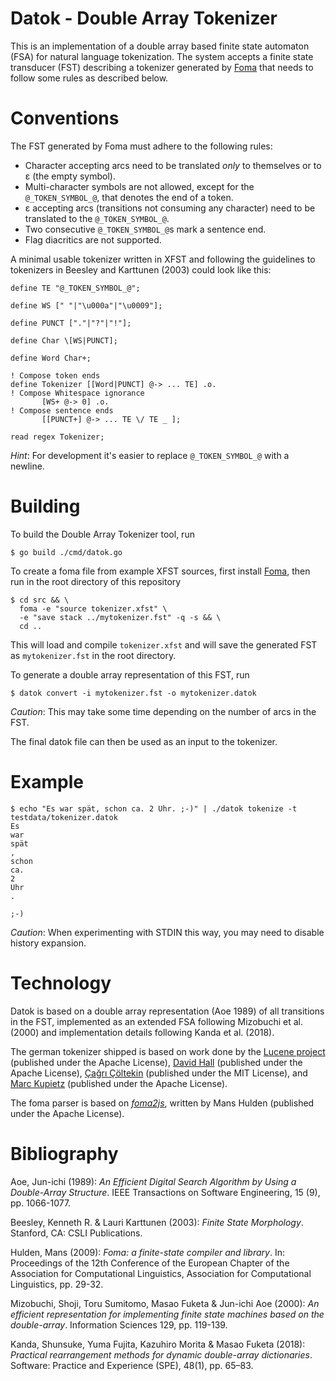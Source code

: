 # Datok - Double Array Tokenizer

This is an implementation of a double array based
finite state automaton (FSA) for natural language tokenization.
The system accepts a finite state transducer (FST)
describing a tokenizer generated by
[Foma](https://fomafst.github.io/)
that needs to follow some rules as described below.

# Conventions

The FST generated by Foma must adhere to the following rules:

- Character accepting arcs need to be translated
  *only* to themselves or to ε (the empty symbol).
- Multi-character symbols are not allowed,
  except for the `@_TOKEN_SYMBOL_@`,
  that denotes the end of a token.
- ε accepting arcs (transitions not consuming
  any character) need to be translated to
  the `@_TOKEN_SYMBOL_@`.
- Two consecutive `@_TOKEN_SYMBOL_@`s mark a sentence end.
- Flag diacritics are not supported.

A minimal usable tokenizer written in XFST and following
the guidelines to tokenizers in Beesley and Karttunen (2003)
could look like this:

```xfst
define TE "@_TOKEN_SYMBOL_@";

define WS [" "|"\u000a"|"\u0009"];

define PUNCT ["."|"?"|"!"];

define Char \[WS|PUNCT];

define Word Char+;

! Compose token ends
define Tokenizer [[Word|PUNCT] @-> ... TE] .o.
! Compose Whitespace ignorance
       [WS+ @-> 0] .o.
! Compose sentence ends
       [[PUNCT+] @-> ... TE \/ TE _ ];

read regex Tokenizer;
```

*Hint*: For development it's easier to replace `@_TOKEN_SYMBOL_@`
with a newline.

# Building

To build the Double Array Tokenizer tool, run

```shell
$ go build ./cmd/datok.go
```

To create a foma file from example XFST sources, first install
[Foma](https://fomafst.github.io/), then run in
the root directory of this repository

```shell
$ cd src && \
  foma -e "source tokenizer.xfst" \
  -e "save stack ../mytokenizer.fst" -q -s && \
  cd ..
```

This will load and compile `tokenizer.xfst` and will save
the generated FST as `mytokenizer.fst`
in the root directory.

To generate a double array representation
of this FST, run

```shell
$ datok convert -i mytokenizer.fst -o mytokenizer.datok
```

*Caution*: This may take some time depending on the number of arcs in the FST.

The final datok file can then be used as an input to the tokenizer.

# Example

```shell
$ echo "Es war spät, schon ca. 2 Uhr. ;-)" | ./datok tokenize -t testdata/tokenizer.datok 
Es
war
spät
,
schon
ca.
2
Uhr
.

;-)
```

*Caution*: When experimenting with STDIN this way, you may need to disable history expansion.

# Technology

Datok is based on a double array representation (Aoe 1989) of all transitions in the FST,
implemented as an extended FSA following Mizobuchi et al. (2000)
and implementation details following Kanda et al. (2018).

The german tokenizer shipped is based on work done by the
[Lucene project](https://github.com/apache/lucene-solr)
(published under the Apache License),
[David Hall](https://github.com/dlwh/epic)
(published under the Apache License),
[Çağrı Çöltekin](https://github.com/coltekin/TRmorph/)
(published under the MIT License),
and [Marc Kupietz](https://github.com/KorAP/KorAP-Tokenizer)
 (published under the Apache License).

The foma parser is based on
[*foma2js*](https://github.com/mhulden/foma),
written by Mans Hulden (published under the Apache License).

# Bibliography

Aoe, Jun-ichi (1989): *An Efficient Digital Search Algorithm by Using a Double-Array Structure*.
IEEE Transactions on Software Engineering, 15 (9), pp. 1066-1077.

Beesley, Kenneth R. & Lauri Karttunen (2003): *Finite State Morphology*. Stanford, CA: CSLI Publications.

Hulden, Mans (2009): *Foma: a finite-state compiler and library*. In: Proceedings of the
12th Conference of the European Chapter of the Association for Computational Linguistics,
Association for Computational Linguistics, pp. 29-32.

Mizobuchi, Shoji, Toru Sumitomo, Masao Fuketa & Jun-ichi Aoe (2000):
*An efficient representation for implementing finite state machines based on the double-array*.
Information Sciences 129, pp. 119-139.

Kanda, Shunsuke, Yuma Fujita, Kazuhiro Morita & Masao Fuketa (2018):
*Practical rearrangement methods for dynamic double-array dictionaries*.
Software: Practice and Experience (SPE), 48(1), pp. 65–83.